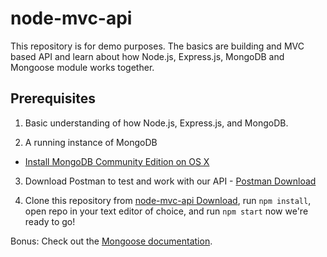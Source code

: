 # node-mvc-api

This repository is for demo purposes. The basics are building and MVC based API and learn about how Node.js, Express.js, MongoDB and Mongoose module works together.

## Prerequisites

1. Basic understanding of how Node.js, Express.js, and MongoDB.

2. A running instance of MongoDB
  * <a href="https://docs.mongodb.com/manual/tutorial/install-mongodb-on-os-x/" target="_blank">Install MongoDB Community Edition on OS X</a>

3. Download Postman to test and work with our API - <a href="https://www.getpostman.com/" target="_blank">Postman Download</a>

4. Clone this repository from <a href="https://github.com/cbroberg/node-mvc-api" target="_blank">node-mvc-api Download</a>, run ```npm install```, open repo in your text editor of choice, and run ```npm start``` now we're ready to go!

Bonus: Check out the <a href="http://mongoosejs.com/" target="_blank">Mongoose documentation</a>.
